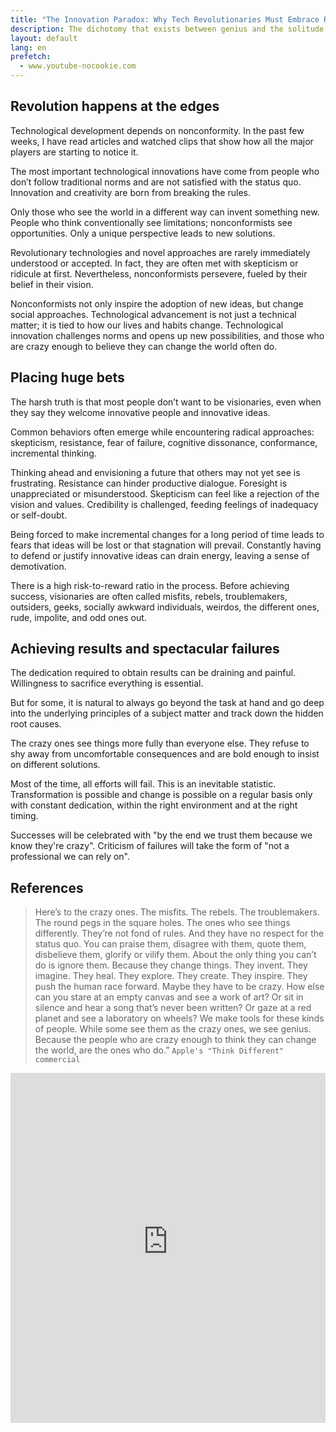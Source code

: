 ```yaml
---
title: "The Innovation Paradox: Why Tech Revolutionaries Must Embrace Risk"
description: The dichotomy that exists between genius and the solitude of failure
layout: default
lang: en
prefetch:
  - www.youtube-nocookie.com
---
```


## Revolution happens at the edges

Technological development depends on nonconformity. In the past few weeks, I have read articles and watched clips that show how all the major players are starting to notice it.

The most important technological innovations have come from people who don’t follow traditional norms and are not satisfied with the status quo. Innovation and creativity are born from breaking the rules.

Only those who see the world in a different way can invent something new. People who think conventionally see limitations; nonconformists see opportunities. Only a unique perspective leads to new solutions.

Revolutionary technologies and novel approaches are rarely immediately understood or accepted. In fact, they are often met with skepticism or ridicule at first. Nevertheless, nonconformists persevere, fueled by their belief in their vision.

Nonconformists not only inspire the adoption of new ideas, but change social approaches. Technological advancement is not just a technical matter; it is tied to how our lives and habits change. Technological innovation challenges norms and opens up new possibilities, and those who are crazy enough to believe they can change the world often do.

## Placing huge bets

The harsh truth is that most people don’t want to be visionaries, even when they say they welcome innovative people and innovative ideas.

Common behaviors often emerge while encountering radical approaches: skepticism, resistance, fear of failure, cognitive dissonance, conformance, incremental thinking.

Thinking ahead and envisioning a future that others may not yet see is frustrating. Resistance can hinder productive dialogue. Foresight is unappreciated or misunderstood. Skepticism can feel like a rejection of the vision and values. Credibility is challenged, feeding feelings of inadequacy or self-doubt.

Being forced to make incremental changes for a long period of time leads to fears that ideas will be lost or that stagnation will prevail. Constantly having to defend or justify innovative ideas can drain energy, leaving a sense of demotivation.

There is a high risk-to-reward ratio in the process. Before achieving success, visionaries are often called misfits, rebels, troublemakers, outsiders, geeks, socially awkward individuals, weirdos, the different ones, rude, impolite, and odd ones out.

## Achieving results and spectacular failures

The dedication required to obtain results can be draining and painful. Willingness to sacrifice everything is essential.

But for some, it is natural to always go beyond the task at hand and go deep into the underlying principles of a subject matter and track down the hidden root causes.

The crazy ones see things more fully than everyone else. They refuse to shy away from uncomfortable consequences and are bold enough to insist on different solutions.

Most of the time, all efforts will fail. This is an inevitable statistic. Transformation is possible and change is possible on a regular basis only with constant dedication, within the right environment and at the right timing.

Successes will be celebrated with "by the end we trust them because we know they're crazy". Criticism of failures will take the form of "not a professional we can rely on".

## References

> Here’s to the crazy ones. The misfits. The rebels. The troublemakers. The round pegs in the square holes. The ones who see things differently. They’re not fond of rules. And they have no respect for the status quo. You can praise them, disagree with them, quote them, disbelieve them, glorify or vilify them. About the only thing you can’t do is ignore them. Because they change things. They invent. They imagine. They heal. They explore. They create. They inspire. They push the human race forward. Maybe they have to be crazy. How else can you stare at an empty canvas and see a work of art? Or sit in silence and hear a song that’s never been written? Or gaze at a red planet and see a laboratory on wheels? We make tools for these kinds of people. While some see them as the crazy ones, we see genius. Because the people who are crazy enough to think they can change the world, are the ones who do.” `Apple's "Think Different" commercial`

<iframe src="https://www.youtube-nocookie.com/embed/edM1SvSz6pc" width="100%" height="560" title="DEF CON 32 - If Existing Cyber Vulns Magically Disappeared, What Next - Dr Stefanie Tompkins" allow="accelerometer; autoplay; clipboard-write; encrypted-media; gyroscope; picture-in-picture; web-share" referrerpolicy="strict-origin-when-cross-origin" crossorigin="anonymous" frameborder="0" allowfullscreen></iframe>
